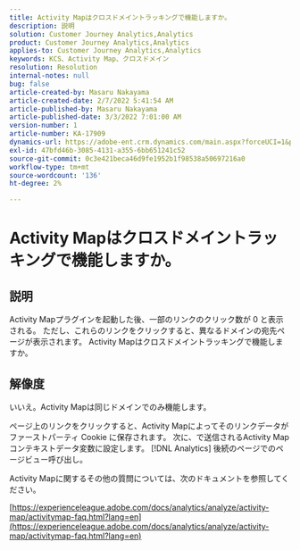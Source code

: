 ```yaml
---
title: Activity Mapはクロスドメイントラッキングで機能しますか。
description: 説明
solution: Customer Journey Analytics,Analytics
product: Customer Journey Analytics,Analytics
applies-to: Customer Journey Analytics,Analytics
keywords: KCS、Activity Map、クロスドメイン
resolution: Resolution
internal-notes: null
bug: false
article-created-by: Masaru Nakayama
article-created-date: 2/7/2022 5:41:54 AM
article-published-by: Masaru Nakayama
article-published-date: 3/3/2022 7:01:00 AM
version-number: 1
article-number: KA-17909
dynamics-url: https://adobe-ent.crm.dynamics.com/main.aspx?forceUCI=1&pagetype=entityrecord&etn=knowledgearticle&id=a7d676a3-d887-ec11-93b0-002248083412
exl-id: 47bfd46b-3085-4131-a355-6bb651241c52
source-git-commit: 0c3e421beca46d9fe1952b1f98538a50697216a0
workflow-type: tm+mt
source-wordcount: '136'
ht-degree: 2%

---
```


# Activity Mapはクロスドメイントラッキングで機能しますか。

## 説明

Activity Mapプラグインを起動した後、一部のリンクのクリック数が 0 と表示される。 ただし、これらのリンクをクリックすると、異なるドメインの宛先ページが表示されます。 Activity Mapはクロスドメイントラッキングで機能しますか。

## 解像度


いいえ。Activity Mapは同じドメインでのみ機能します。

ページ上のリンクをクリックすると、Activity Mapによってそのリンクデータがファーストパーティ Cookie に保存されます。 次に、で送信されるActivity Mapコンテキストデータ変数に設定します。 [!DNL Analytics] 後続のページでのページビュー呼び出し。

Activity Mapに関するその他の質問については、次のドキュメントを参照してください。

[https://experienceleague.adobe.com/docs/analytics/analyze/activity-map/activitymap-faq.html?lang=en](https://experienceleague.adobe.com/docs/analytics/analyze/activity-map/activitymap-faq.html?lang=en)
